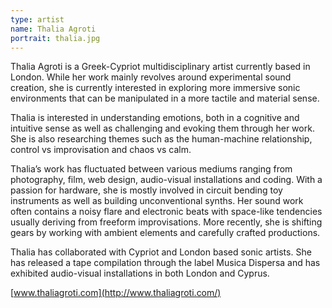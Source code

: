 ```yaml
---
type: artist
name: Thalia Agroti
portrait: thalia.jpg
---
```


Thalia Agroti is a Greek-Cypriot multidisciplinary artist currently based in London. While her work mainly revolves around experimental sound creation, she is currently interested in exploring more immersive sonic environments that can be manipulated in a more tactile and material sense.
 
Thalia is interested in understanding emotions, both in a cognitive and intuitive sense as well as challenging and evoking them through her work. She is also researching themes such as the human-machine relationship, control vs improvisation and chaos vs calm.
 
Thalia’s work has fluctuated between various mediums ranging from photography, film, web design, audio-visual installations and coding. With a passion for hardware, she is mostly involved in circuit bending toy instruments as well as building unconventional synths. Her sound work often contains a noisy flare and electronic beats with space-like tendencies usually deriving from freeform improvisations. More recently, she is shifting gears by working with ambient elements and carefully crafted productions.
 
Thalia has collaborated with Cypriot and London based sonic artists. She has released a tape compilation through the label Musica Dispersa and has exhibited audio-visual installations in both London and Cyprus.

[www.thaliagroti.com](http://www.thaliagroti.com/)

